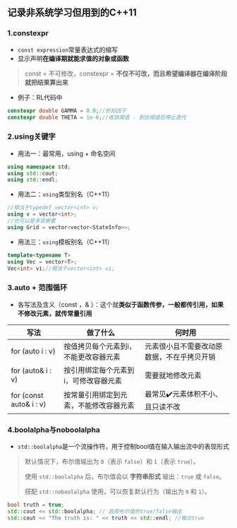## 记录非系统学习但用到的C++11

### 1.constexpr

- `const expression`常量表达式的缩写
- 显示声明**在编译期就能求值的对象或函数**

> const = 不可修改，constexpr = **不仅不可改，而且希望编译器在编译阶段就把结果算出来**

- 例子：RL代码中

```cpp
constexpr double GAMMA = 0.9;//折扣因子
constexpr double THETA = 1e-6;//收敛阈值 - 到达阈值后停止迭代
```

### 2.using关键字

- 用法一：最常用，using + 命名空间

```cpp
using namespace std;
using std::cout;
using std::endl;
```

- 用法二：`using`类型别名（C++11）

```cpp
//相当于typedef vector<int> v;
using v = vector<int>;
//也可以是多层嵌套
using Grid = vector<vector<StateInfo>>;
```

- 用法三：`using`模板别名（C++11）

```cpp
template<typename T>
using Vec = vector<T>;
Vec<int> vi;//相当于vector<int> vi;
```

### 3.auto + 范围循环

- 各写法及含义（const ，& ）：这个就**类似于函数传参，一般都传引用，如果不修改元素，就传常量引用**

| 写法                    | 做了什么                               | 何时用                                     |
| ----------------------- | -------------------------------------- | ------------------------------------------ |
| for (auto i : v)        | 按值拷贝每个元素到i，不能更改容器元素  | 元素很小且不需要改动原数据，不在乎拷贝开销 |
| for (auto& i : v)       | 按引用绑定每个元素到i，可修改容器元素  | 需要就地修改元素                           |
| for (const auto& i : v) | 按常量引用绑定到元素，不能修改容器元素 | 最常见✔️元素体积不小、且只读不改            |

### 4.boolalpha与noboolalpha

- `std::boolalpha`是一个流操作符，用于控制bool值在输入输出流中的表现形式

> 默认情况下，布尔值输出为 `0`（表示 `false`）和 `1`（表示 `true`）。
>
> 使用 `std::boolalpha` 后，布尔值会以 **字符串形式** 输出：`true` 或 `false`。
>
> 搭配 `std::noboolalpha` 使用，可以恢复默认行为（输出为 `0` 和 `1`）。

```cpp
bool truth = true;
std::cout << std::boolalpha; // 启用布尔值的true/false输出
std::cout << "The truth is: " << truth << std::endl; //输出true
```

